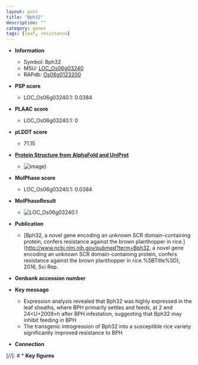 ```yaml
---
layout: post
title: "Bph32"
description: ""
category: genes
tags: [leaf, resistance]
---
```


* **Information**  
    + Symbol: Bph32  
    + MSU: [LOC_Os06g03240](http://rice.plantbiology.msu.edu/cgi-bin/ORF_infopage.cgi?orf=LOC_Os06g03240)  
    + RAPdb: [Os06g0123200](http://rapdb.dna.affrc.go.jp/viewer/gbrowse_details/irgsp1?name=Os06g0123200)  

* **PSP score**  
    + LOC_Os06g03240.1: 0.0384 

* **PLAAC score**  
    + LOC_Os06g03240.1: 0 

* **pLDDT score**
    + 71.15

* **[Protein Structure from AlphaFold and UniProt](https://www.uniprot.org/uniprotkb/Q5VQ84/entry#structure)**
    + ![image](https://ricepsp.github.io/images/Q5/AF-Q5VQ84-F1.png))

* **MolPhase score**
    + LOC_Os06g03240.1: 0.0384

* **MolPhaseResult**
    + ![LOC_Os06g03240.1](https://ricepsp.github.io/pictures/LOC_Os06g/LOC_Os06g03240.1.png)

* **Publication**  
    + [Bph32, a novel gene encoding an unknown SCR domain-containing protein, confers resistance against the brown planthopper in rice.](http://www.ncbi.nlm.nih.gov/pubmed?term=Bph32, a novel gene encoding an unknown SCR domain-containing protein, confers resistance against the brown planthopper in rice.%5BTitle%5D), 2016, Sci Rep.

* **Genbank accession number**  

* **Key message**  
    + Expression analysis revealed that Bph32 was highly expressed in the leaf sheaths, where BPH primarily settles and feeds, at 2 and 24<U+2009>h after BPH infestation, suggesting that Bph32 may inhibit feeding in BPH
    + The transgenic introgression of Bph32 into a susceptible rice variety significantly improved resistance to BPH

* **Connection**  

[//]: # * **Key figures**  


